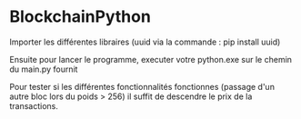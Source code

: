 # BlockchainPython

Importer les différentes libraires (uuid via la commande : pip install uuid)

Ensuite pour lancer le programme, executer votre python.exe sur le chemin du main.py fournit 

Pour tester si les différentes fonctionnalités fonctionnes (passage d'un autre bloc lors du poids > 256)
il suffit de descendre le prix de la transactions.







